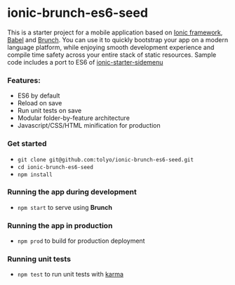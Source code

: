 # ionic-brunch-es6-seed

This is a starter project for a mobile application based on [Ionic framework](http://ionicframework.com/), [Babel](https://babeljs.io/) 
and [Brunch](http://brunch.io). 
You can use it to quickly bootstrap your app on a modern language platform, while enjoying smooth development 
experience and compile time safety across your entire stack of static resources. 
Sample code includes a port to ES6 of [ionic-starter-sidemenu](https://github.com/driftyco/ionic-starter-sidemenu)

### Features:
* ES6 by default
* Reload on save
* Run unit tests on save
* Modular folder-by-feature architecture
* Javascript/CSS/HTML minification for production

### Get started

* `git clone git@github.com:tolyo/ionic-brunch-es6-seed.git`
* `cd ionic-brunch-es6-seed`
* `npm install`

### Running the app during development

* `npm start` to serve using **Brunch**

### Running the app in production

* `npm prod` to build for production deployment

### Running unit tests

* `npm test` to run unit tests with [karma](http://karma-runner.github.io)


